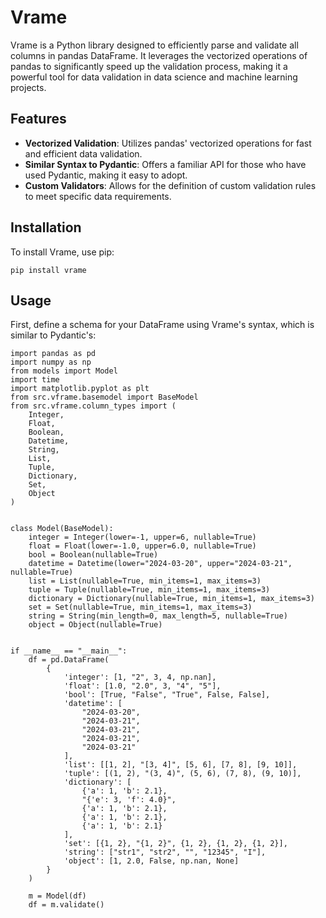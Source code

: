 # Vrame

Vrame is a Python library designed to efficiently parse and validate all columns in pandas DataFrame. It leverages the vectorized operations of pandas to significantly speed up the validation process, making it a powerful tool for data validation in data science and machine learning projects.

## Features

- **Vectorized Validation**: Utilizes pandas' vectorized operations for fast and efficient data validation.
- **Similar Syntax to Pydantic**: Offers a familiar API for those who have used Pydantic, making it easy to adopt.
- **Custom Validators**: Allows for the definition of custom validation rules to meet specific data requirements.

## Installation

To install Vrame, use pip:

    pip install vrame


## Usage

First, define a schema for your DataFrame using Vrame's syntax, which is similar to Pydantic's:
    
    import pandas as pd
    import numpy as np
    from models import Model
    import time
    import matplotlib.pyplot as plt
    from src.vframe.basemodel import BaseModel
    from src.vframe.column_types import (
        Integer,
        Float,
        Boolean,
        Datetime,
        String,
        List,
        Tuple,
        Dictionary,
        Set,
        Object
    )
    
    
    class Model(BaseModel):
        integer = Integer(lower=-1, upper=6, nullable=True)
        float = Float(lower=-1.0, upper=6.0, nullable=True)
        bool = Boolean(nullable=True)
        datetime = Datetime(lower="2024-03-20", upper="2024-03-21", nullable=True)
        list = List(nullable=True, min_items=1, max_items=3)
        tuple = Tuple(nullable=True, min_items=1, max_items=3)
        dictionary = Dictionary(nullable=True, min_items=1, max_items=3)
        set = Set(nullable=True, min_items=1, max_items=3)
        string = String(min_length=0, max_length=5, nullable=True)
        object = Object(nullable=True)
    
    
    if __name__ == "__main__":
        df = pd.DataFrame(
            {
                'integer': [1, "2", 3, 4, np.nan],
                'float': [1.0, "2.0", 3, "4", "5"],
                'bool': [True, "False", "True", False, False],
                'datetime': [
                    "2024-03-20",
                    "2024-03-21",
                    "2024-03-21",
                    "2024-03-21",
                    "2024-03-21"
                ],
                'list': [[1, 2], "[3, 4]", [5, 6], [7, 8], [9, 10]],
                'tuple': [(1, 2), "(3, 4)", (5, 6), (7, 8), (9, 10)],
                'dictionary': [
                    {'a': 1, 'b': 2.1},
                    "{'e': 3, 'f': 4.0}",
                    {'a': 1, 'b': 2.1},
                    {'a': 1, 'b': 2.1},
                    {'a': 1, 'b': 2.1}
                ],
                'set': [{1, 2}, "{1, 2}", {1, 2}, {1, 2}, {1, 2}],
                'string': ["str1", "str2", "", "12345", "I"],
                'object': [1, 2.0, False, np.nan, None]
            }
        )

        m = Model(df)
        df = m.validate()
